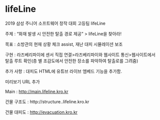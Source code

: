# lifeLine
 
2019 삼성 주니어 소프트웨어 창작 대회 고등팀 lifeLine

주제 : “화재 발생 시 안전한 탈출 경로 제공” > lifeLine을 찾아라!

목표 : 소방관의 현재 상황 체크 assist, 재난 대피 시뮬레이션 보조

구현 : 라즈베리파이에 센서 직접 연결>라즈베리파이와 웹사이트 통신>웹사이트에서 탈출 루트 확인(층 별 조감도에서 안전한 장소를 파악하여 탈출로를 그려줌)

추가 사항 : 대피도 HTML에 유튜브 라이브 엠베드 기능을 추가함.

미리보기 URL 추가

Main : http://main.lifeline.kro.kr

건물 구조도 : http://structure..lifeline.kro.kr

건물 대피도 : http://evacuation.kro.kr

